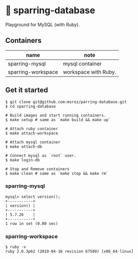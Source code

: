 # 🥊 sparring-database

Playground for MySQL (with Ruby).

## Containers

|name|note|
|----|----|
|sparring-mysql|mysql container|
|sparring-workspace|workspace with Ruby.|


## Get it started

```console
$ git clone git@github.com:msroz/parring-database.git
$ cd sparring-database

# Build images and start running containers. 
$ make setup # same as `make build && make up`

# Attach ruby container
$ make attach-workspace

# Attach mysql container
$ make attach-db

# Connect mysql as `root` user.
$ make login-db

# Stop and Remove containers
$ make clean # same as `make stop && make rm`
```

### sparring-mysql

```
mysql> select version();
+-----------+
| version() |
+-----------+
| 5.7.26    |
+-----------+
1 row in set (0.00 sec)
```

### sparring-workspace

```
$ ruby -v
ruby 2.6.3p62 (2019-04-16 revision 67580) [x86_64-linux]
```
